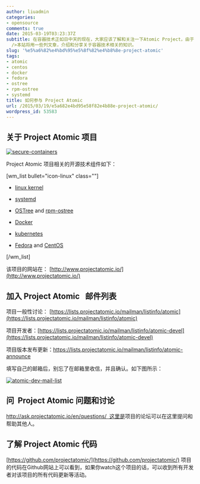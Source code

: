 ```yaml
---
author: liuadmin
categories:
- opensource
comments: true
date: 2015-03-19T03:23:37Z
subtitle: 在容器技术正如日中天的现在，大家应该了解和关注一下Atomic Project，由于这是运行、运维和管理容器的基础。它是一组技术的集合。\r<br
  />本站将用一些列文章，介绍和分享关于容器技术相关的知识。
slug: '%e5%a6%82%e4%bd%95%e5%8f%82%e4%b8%8e-project-atomic'
tags:
- atomic
- centos
- docker
- fedora
- ostree
- rpm-ostree
- systemd
title: 如何参与 Project Atomic
url: /2015/03/19/e5a682e4bd95e58f82e4b88e-project-atomic/
wordpress_id: 53583
---
```


## 关于 Project Atomic 项目


[![secure-containers](http://7bv9gn.com1.z0.glb.clouddn.com/wp-content/uploads/2015/03/secure-containers.png)](http://www.projectatomic.io/)

Project Atomic 项目相关的开源技术组件如下：

[wm_list bullet="icon-linux" class=""]



	
  * [linux kernel](http://kernel.org/)

	
  * [systemd](http://www.freedesktop.org/wiki/Software/systemd/)

	
  * [OSTree](https://wiki.gnome.org/Projects/OSTree) and [rpm-ostree](http://rpm-ostree.cloud.fedoraproject.org/)

	
  * [Docker](https://www.docker.io/)

	
  * [kubernetes](https://github.com/GoogleCloudPlatform/kubernetes)

	
  * [Fedora](http://rpm-ostree.cloud.fedoraproject.org/) and [CentOS](http://wiki.centos.org/Cloud)


[/wm_list]

该项目的网站在： [http://www.projectatomic.io/](http://www.projectatomic.io/)




## 加入 Project Atomic   邮件列表


项目一般性讨论： [https://lists.projectatomic.io/mailman/listinfo/atomic](https://lists.projectatomic.io/mailman/listinfo/atomic)

项目开发者：[https://lists.projectatomic.io/mailman/listinfo/atomic-devel](https://lists.projectatomic.io/mailman/listinfo/atomic-devel)

项目版本发布更新：https://lists.projectatomic.io/mailman/listinfo/atomic-announce

填写自己的邮箱后，别忘了在邮箱里收信，并且确认。如下图所示：

[![atomic-dev-mail-list](http://7bv9gn.com1.z0.glb.clouddn.com/wp-content/uploads/2015/03/atomic-dev-mail-list.jpg)](http://7bv9gn.com1.z0.glb.clouddn.com/wp-content/uploads/2015/03/atomic-dev-mail-list.jpg)


## 问  Project Atomic 问题和讨论


[http://ask.projectatomic.io/en/questions/  这里是](http://ask.projectatomic.io/en/questions/)项目的论坛可以在这里提问和帮助其他人。


## 了解 Project Atomic 代码


[https://github.com/projectatomic/](https://github.com/projectatomic/) 项目的代码在Github网站上可以看到，如果你watch这个项目的话，可以收到所有开发者对该项目的所有代码更新等活动。


